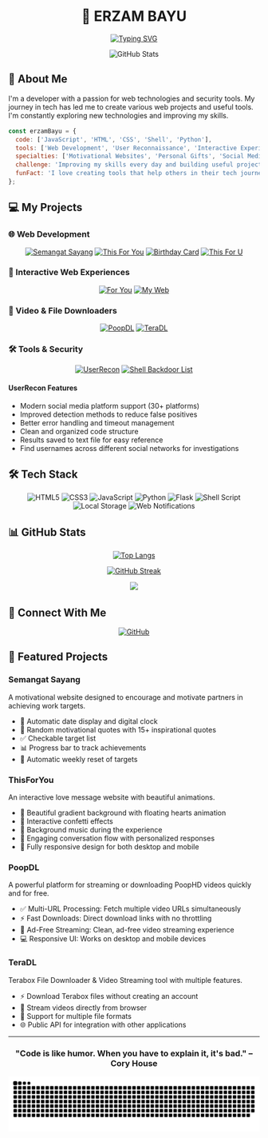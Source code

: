 <div align="center">

# 👋 ERZAM BAYU

[![Typing SVG](https://readme-typing-svg.herokuapp.com?font=Fira+Code&size=18&pause=1000&color=3584E4&center=true&vCenter=true&random=false&width=435&lines=Web+Developer;Shell+Script+Enthusiast;User+Reconnaissance+Expert;Interactive+Web+Creator;Video+Downloader+Developer)](https://git.io/typing-svg)

<img src="https://github-readme-stats.vercel.app/api?username=Erzambayu&show_icons=true&theme=tokyonight&hide_border=true&include_all_commits=true&count_private=true" alt="GitHub Stats" />

</div>

## 🚀 About Me

I'm a developer with a passion for web technologies and security tools. My journey in tech has led me to create various web projects and useful tools. I'm constantly exploring new technologies and improving my skills.

```javascript
const erzamBayu = {
  code: ['JavaScript', 'HTML', 'CSS', 'Shell', 'Python'],
  tools: ['Web Development', 'User Reconnaissance', 'Interactive Experiences', 'Video Downloaders'],
  specialties: ['Motivational Websites', 'Personal Gifts', 'Social Media Analysis', 'File Streaming'],
  challenge: 'Improving my skills every day and building useful projects',
  funFact: 'I love creating tools that help others in their tech journey'
};
```

## 💻 My Projects

### 🌐 Web Development

<div align="center">

[![Semangat Sayang](https://github-readme-stats.vercel.app/api/pin/?username=Erzambayu&repo=Semangat-Sayang&theme=tokyonight)](https://github.com/Erzambayu/Semangat-Sayang)
[![This For You](https://github-readme-stats.vercel.app/api/pin/?username=Erzambayu&repo=ThisForYou&theme=tokyonight)](https://github.com/Erzambayu/ThisForYou)
[![Birthday Card](https://github-readme-stats.vercel.app/api/pin/?username=Erzambayu&repo=birthday.githup.io&theme=tokyonight)](https://github.com/Erzambayu/birthday.githup.io)
[![This For U](https://github-readme-stats.vercel.app/api/pin/?username=Erzambayu&repo=thisforu.github.io&theme=tokyonight)](https://github.com/Erzambayu/thisforu.github.io)

</div>

### 🎨 Interactive Web Experiences

<div align="center">

[![For You](https://github-readme-stats.vercel.app/api/pin/?username=Erzambayu&repo=fau.github.io&theme=tokyonight)](https://github.com/Erzambayu/fau.github.io)
[![My Web](https://github-readme-stats.vercel.app/api/pin/?username=Erzambayu&repo=myweb&theme=tokyonight)](https://github.com/Erzambayu/myweb)

</div>

### 🎥 Video & File Downloaders

<div align="center">

[![PoopDL](https://github-readme-stats.vercel.app/api/pin/?username=Erzambayu&repo=PoopDL&theme=radical)](https://github.com/Erzambayu/PoopDL)
[![TeraDL](https://github-readme-stats.vercel.app/api/pin/?username=Erzambayu&repo=TeraDL&theme=radical)](https://github.com/Erzambayu/TeraDL)

</div>

### 🛠️ Tools & Security

<div align="center">

[![UserRecon](https://github-readme-stats.vercel.app/api/pin/?username=Erzambayu&repo=userrecon&theme=radical)](https://github.com/Erzambayu/userrecon)
[![Shell Backdoor List](https://github-readme-stats.vercel.app/api/pin/?username=Erzambayu&repo=shell-backdoor-list&theme=radical)](https://github.com/Erzambayu/shell-backdoor-list)

</div>

#### UserRecon Features
- Modern social media platform support (30+ platforms)
- Improved detection methods to reduce false positives
- Better error handling and timeout management
- Clean and organized code structure
- Results saved to text file for easy reference
- Find usernames across different social networks for investigations

## 🛠️ Tech Stack

<div align="center">

![HTML5](https://img.shields.io/badge/html5-%23E34F26.svg?style=for-the-badge&logo=html5&logoColor=white)
![CSS3](https://img.shields.io/badge/css3-%231572B6.svg?style=for-the-badge&logo=css3&logoColor=white)
![JavaScript](https://img.shields.io/badge/javascript-%23323330.svg?style=for-the-badge&logo=javascript&logoColor=%23F7DF1E)
![Python](https://img.shields.io/badge/python-3670A0?style=for-the-badge&logo=python&logoColor=ffdd54)
![Flask](https://img.shields.io/badge/flask-%23000.svg?style=for-the-badge&logo=flask&logoColor=white)
![Shell Script](https://img.shields.io/badge/shell_script-%23121011.svg?style=for-the-badge&logo=gnu-bash&logoColor=white)
![Local Storage](https://img.shields.io/badge/Local_Storage-4285F4?style=for-the-badge&logo=google-chrome&logoColor=white)
![Web Notifications](https://img.shields.io/badge/Web_Notifications-FF4500?style=for-the-badge&logo=mozilla&logoColor=white)

</div>

## 📊 GitHub Stats

<div align="center">

[![Top Langs](https://github-readme-stats.vercel.app/api/top-langs/?username=Erzambayu&layout=compact&theme=tokyonight&hide_border=true)](https://github.com/anuraghazra/github-readme-stats)

[![GitHub Streak](https://github-readme-streak-stats.herokuapp.com?user=Erzambayu&theme=tokyonight&hide_border=true)](https://git.io/streak-stats)

![](https://komarev.com/ghpvc/?username=Erzambayu&color=blue&style=flat-square)

</div>

## 🤝 Connect With Me

<div align="center">

[![GitHub](https://img.shields.io/badge/github-%23121011.svg?style=for-the-badge&logo=github&logoColor=white)](https://github.com/Erzambayu)

</div>

## 🌟 Featured Projects

### Semangat Sayang
A motivational website designed to encourage and motivate partners in achieving work targets.
- 📅 Automatic date display and digital clock
- 💬 Random motivational quotes with 15+ inspirational quotes
- ✅ Checkable target list
- 📊 Progress bar to track achievements
- 🔄 Automatic weekly reset of targets

### ThisForYou
An interactive love message website with beautiful animations.
- 💖 Beautiful gradient background with floating hearts animation
- 🎉 Interactive confetti effects
- 🎵 Background music during the experience
- 💬 Engaging conversation flow with personalized responses
- 📱 Fully responsive design for both desktop and mobile

### PoopDL
A powerful platform for streaming or downloading PoopHD videos quickly and for free.
- ✅ Multi-URL Processing: Fetch multiple video URLs simultaneously
- ⚡ Fast Downloads: Direct download links with no throttling
- 🎥 Ad-Free Streaming: Clean, ad-free video streaming experience
- 💻 Responsive UI: Works on desktop and mobile devices

### TeraDL
Terabox File Downloader & Video Streaming tool with multiple features.
- ⚡ Download Terabox files without creating an account
- 🎥 Stream videos directly from browser
- 📂 Support for multiple file formats
- 🌐 Public API for integration with other applications

---

<div align="center">

### "Code is like humor. When you have to explain it, it's bad." – Cory House

<img src="https://raw.githubusercontent.com/Platane/snk/output/github-contribution-grid-snake-dark.svg" alt="Snake animation" />

</div>
